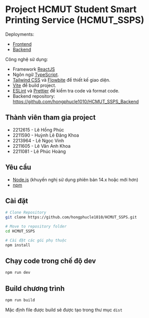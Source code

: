 # Project HCMUT Student Smart Printing Service (HCMUT_SSPS)

Deployments: 
- [Frontend](https://hcmut-ssps.vercel.app/)
- [Backend](https://hcmutssps.azurewebsites.net/)

Công nghệ sử dụng:
- Framework [ReactJS](https://reactjs.org/) 
- Ngôn ngữ [TypeScript](https://www.typescriptlang.org/).
- [Tailwind CSS](https://tailwindcss.com/) và [Flowbite](https://flowbite.com/) để thiết kế giao diện.
- [Vite](https://vitejs.dev/) để build project.
- [ESLint](https://eslint.org/) và [Prettier](https://prettier.io/) để kiểm tra code và format code.
- Backend repository: https://github.com/hongphucle1010/HCMUT_SSPS_Backend


## Thành viên tham gia project

- 2212615 - Lê Hồng Phúc
- 2211590 - Huỳnh Lê Đăng Khoa
- 2213964 - Lê Ngọc Vinh
- 2211605 - Lê Văn Anh Khoa
- 2211081 - Lê Phúc Hoàng

## Yêu cầu
- [Node.js](https://nodejs.org/) (khuyến nghị sử dụng phiên bản 14.x hoặc mới hơn)
- [npm](https://www.npmjs.com/)

## Cài đặt

```bash
# Clone Repository
git clone https://github.com/hongphucle1010/HCMUT_SSPS.git

# Move to repository folder
cd HCMUT_SSPS

# Cài đặt các gói phụ thuộc
npm install
```

## Chạy code trong chế độ dev
```bash
npm run dev
```

## Build chương trình
```bash
npm run build
```
Mặc định file được build sẽ được tạo trong thư mục `dist`
